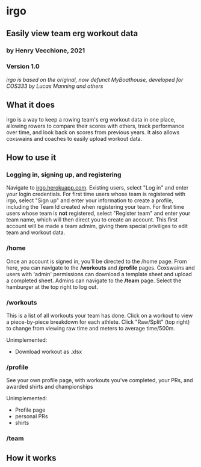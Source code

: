 # irgo
## Easily view team erg workout data
### by Henry Vecchione, 2021 
### Version 1.0 
*irgo is based on the original, now defunct MyBoathouse, developed for COS333 by Lucas Manning and others*

## What it does 
irgo is a way to keep a rowing team's erg workout data in one place, allowing rowers to compare their scores with others, track performance over time, and look back on scores from previous years. It also allows coxswains and coaches to easily upload workout data. 

## How to use it 
### Logging in, signing up, and registering 
Navigate to [irgo.herokuapp.com](http://irgo.herokuapp.com). Existing users, select "Log in" and enter your login credentials. For first time users whose team is registered with irgo, select "Sign up" and enter your information to create a profile, including the Team Id created when registering your team. For first time users whose team is **not** registered, select "Register team" and enter your team name, which will then direct you to create an account. This first account will be made a team admim, giving them special priviliges to edit team and workout data. 

### /home
Once an account is signed in, you'll be directed to the /home page. From here, you can navigate to the **/workouts** and **/profile** pages. Coxswains and users with 'admin' permissions can download a template sheet and upload a completed sheet. Admins can navigate to the **/team** page. Select the hamburger at the top right to log out. 

### /workouts
This is a list of all workouts your team has done. Click on a workout to view a piece-by-piece breakdown for each athlete. Click "Raw/Split" (top right) to change from viewing raw time and meters to average time/500m. 

Unimplemented: 
- Download workout as .xlsx 

### /profile
See your own profile page, with workouts you've completed, your PRs, and awarded shirts and championships

Unimplemented:
- Profile page
- personal PRs
- shirts

### /team


## How it works ## 

